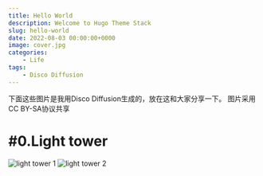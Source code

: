 ```yaml
---
title: Hello World
description: Welcome to Hugo Theme Stack
slug: hello-world
date: 2022-08-03 00:00:00+0000
image: cover.jpg
categories:
    - Life
tags:
    - Disco Diffusion
---
```

下面这些图片是我用Disco Diffusion生成的，放在这和大家分享一下。
图片采用 CC BY-SA协议共享

# #0.Light tower
![light tower 1](https://img-keeper.vercel.app/lighttower1.png)
![light tower 2](https://img-keeper.vercel.app/lighttower2.png)